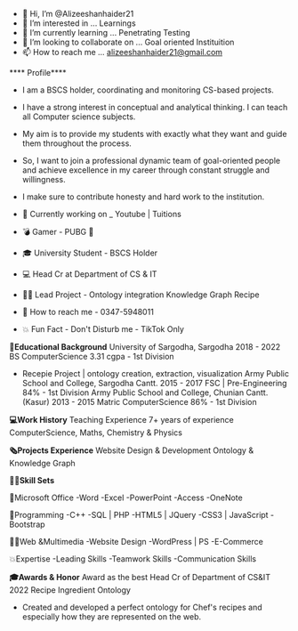 - 👋 Hi, I’m @Alizeeshanhaider21
- 👀 I’m interested in ... Learnings
- 🌱 I’m currently learning ... Penetrating Testing
- 💞️ I’m looking to collaborate on ... Goal oriented Instituition
- 📫 How to reach me ... alizeeshanhaider21@gmail.com

**** Profile****
- I am a BSCS holder, coordinating and monitoring CS-based projects. 
- I have a strong interest in conceptual and analytical thinking. I can teach all Computer science subjects. 
- My aim is to provide my students with exactly what they want and guide them throughout the process. 
- So, I want to join a professional dynamic team of goal-oriented people and achieve excellence in my career through constant struggle and willingness. 
- I make sure to contribute honesty and hard work to the institution.

- 📱 Currently working on _ Youtube | Tuitions 
- 💣 Gamer - PUBG 🔫 
- 🎓 University Student - BSCS Holder 
- 💻 Head Cr at Department of CS & IT 
- 👨‍💻 Lead Project - Ontology integration Knowledge Graph Recipe 
- 💬 How to reach me - 0347-5948011 
- 💥 Fun Fact - Don't Disturb me - TikTok Only

**📙Educational Background**
University of Sargodha, Sargodha    2018 - 2022   BS ComputerScience    3.31 cgpa - 1st Division
-  Recepie Project  | ontology creation, extraction, visualization
Army Public School and College, Sargodha Cantt.   2015 - 2017   FSC | Pre-Engineering   84% - 1st Division
Army Public School and College, Chunian Cantt. (Kasur)    2013 - 2015   Matric ComputerScience    86% - 1st Division

**💻Work History**
Teaching Experience
7+ years of experience 
ComputerScience, Maths, Chemistry & Physics

**🗞Projects Experience**
Website Design & Development
Ontology & Knowledge Graph

**👨‍💻Skill Sets**

📔Microsoft Office
-Word
-Excel
-PowerPoint
-Access
-OneNote

💾Programming
-C++
-SQL | PHP
-HTML5 | JQuery
-CSS3 | JavaScript
-Bootstrap

👨‍💻Web &Multimedia
-Website Design
-WordPress | PS
-E-Commerce

💥Expertise
-Leading Skills
-Teamwork Skills
-Communication Skills

**🎓Awards & Honor**
Award as the best Head Cr of Department of  CS&IT  2022
Recipe Ingredient Ontology
- Created and developed a perfect ontology for Chef's recipes and especially how they are represented  on the web.








<!---
Alizeeshanhaider21/Alizeeshanhaider21 is a ✨ special ✨ repository because its `README.md` (this file) appears on your GitHub profile.
You can click the Preview link to take a look at your changes.
--->
